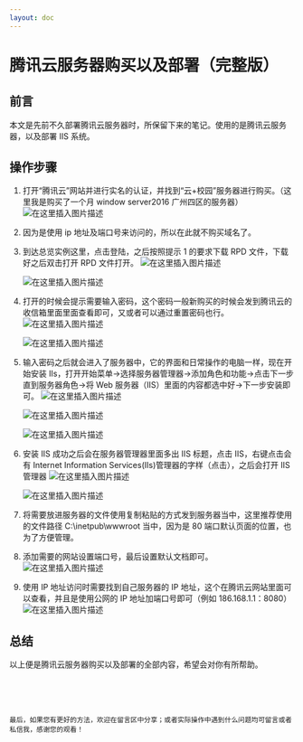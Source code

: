 ```yaml
---
layout: doc
---
```


# 腾讯云服务器购买以及部署（完整版）

## 前言

本文是先前不久部署腾讯云服务器时，所保留下来的笔记。使用的是腾讯云服务器，以及部署 IIS 系统。

## 操作步骤

1. 打开“腾讯云”网站并进行实名的认证，并找到“云+校园”服务器进行购买。（这里我是购买了一个月 window server2016 广州四区的服务器）
   ![在这里插入图片描述](../../public/images/blog/other/20210314164151861.png?)

2. 因为是使用 ip 地址及端口号来访问的，所以在此就不购买域名了。
3. 到达总览实例这里，点击登陆，之后按照提示 1 的要求下载 RPD 文件，下载好之后双击打开 RPD 文件打开。
   ![在这里插入图片描述](../../public/images/blog/other/20210314164241961.png?)

   ![在这里插入图片描述](../../public/images/blog/other/2021031416425822.png?)

4. 打开的时候会提示需要输入密码，这个密码一般新购买的时候会发到腾讯云的收信箱里面里面查看即可，又或者可以通过重置密码也行。
   ![在这里插入图片描述](../../public/images/blog/other/20210314164329926.png?)

   ![在这里插入图片描述](../../public/images/blog/other/20210314164345178.png)

5. 输入密码之后就会进入了服务器中，它的界面和日常操作的电脑一样，现在开始安装 IIs，打开开始菜单->选择服务器管理器->添加角色和功能->点击下一步直到服务器角色->将 Web 服务器（IIS）里面的内容都选中好->下一步安装即可。
   ![在这里插入图片描述](../../public/images/blog/other/2021031416440672.png?)

   ![在这里插入图片描述](../../public/images/blog/other/20210314164420569.png?)

   ![在这里插入图片描述](../../public/images/blog/other/20210314164425778.png?)

6. 安装 IIS 成功之后会在服务器管理器里面多出 IIS 标题，点击 IIS，右键点击会有 Internet Information Services(IIs)管理器的字样（点击），之后会打开 IIS 管理器
   ![在这里插入图片描述](../../public/images/blog/other/20210314164443427.png?)

   ![在这里插入图片描述](../../public/images/blog/other/20210314164448373.png?)

7. 将需要放进服务器的文件使用复制粘贴的方式发到服务器当中，这里推荐使用的文件路径 C:\inetpub\wwwroot 当中，因为是 80 端口默认页面的位置，也为了方便管理。

8. 添加需要的网站设置端口号，最后设置默认文档即可。
   ![在这里插入图片描述](../../public/images/blog/other/20210314164517987.png?)
9. 使用 IP 地址访问时需要找到自己服务器的 IP 地址，这个在腾讯云网站里面可以查看，并且是使用公网的 IP 地址加端口号即可（例如 186.168.1.1：8080）
   ![在这里插入图片描述](../../public/images/blog/other/20210314164536289.png?)

## 总结

以上便是腾讯云服务器购买以及部署的全部内容，希望会对你有所帮助。

<br />
<br />
<br />

`最后，如果您有更好的方法，欢迎在留言区中分享；或者实际操作中遇到什么问题均可留言或者私信我，感谢您的观看！`
